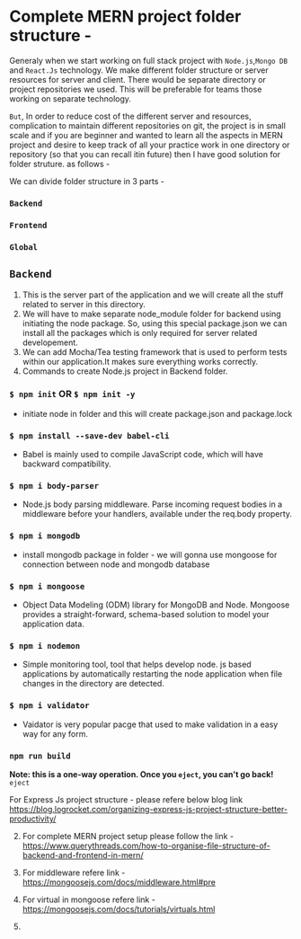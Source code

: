 # Complete MERN project folder structure -

Generaly when we start working on full stack project with `Node.js`,`Mongo DB` and `React.Js` technology. We make different folder structure or server resources for server and client. There would be separate directory or project repositories we used. This will be preferable for teams those working on separate technology.

`But`, In order to reduce cost of the different server and resources, complication to maintain different repositories on git, the project is in small scale and if you are beginner and wanted to learn all the aspects in MERN project and desire to keep track of all your practice work in one directory or repository (so that you can recall itin future) then I have good solution for folder struture. as follows -

We can divide folder structure in 3 parts -

### `Backend`
### `Frontend`
### `Global`

## `Backend`
1. This is the server part of the application and we will create all the stuff related to server in this directory.
2. We will have to make separate node_module folder for backend using initiating the node package. So, using this special package.json we can install all the packages which is only required for server related developement. 
3. We can add Mocha/Tea testing framework that is used to perform tests within our application.It makes sure everything works correctly. 
4. Commands to create Node.js project in Backend folder.

### `$ npm init` OR `$ npm init -y`
- initiate node in folder and this will create package.json and  package.lock
### `$ npm install --save-dev babel-cli` 
- Babel is mainly used to compile JavaScript code, which will have backward compatibility.
### `$ npm i body-parser` 
- Node.js body parsing middleware. Parse incoming request bodies in a middleware before your handlers, available under the req.body property.
### `$ npm i mongodb` 
- install mongodb package in folder - we will gonna use mongoose for connection between node and mongodb database  
### `$ npm i mongoose` 
- Object Data Modeling (ODM) library for MongoDB and Node. Mongoose provides a straight-forward, schema-based solution to model your application data.
### `$ npm i nodemon` 
- Simple monitoring tool, tool that helps develop node. js based applications by automatically restarting the node application when file changes in the directory are detected. 
### `$ npm i validator`  
- Vaidator is very popular pacge that used to make validation in a easy way for any form. 

### `npm run build`
**Note: this is a one-way operation. Once you `eject`, you can't go back!**
`eject`


For Express Js project structure - please refere below blog link
https://blog.logrocket.com/organizing-express-js-project-structure-better-productivity/

2. For complete MERN project setup please follow the link -
https://www.querythreads.com/how-to-organise-file-structure-of-backend-and-frontend-in-mern/

3. For middleware refere link - 
https://mongoosejs.com/docs/middleware.html#pre

4. For virtual in mongoose refere link - 
https://mongoosejs.com/docs/tutorials/virtuals.html

5. 